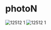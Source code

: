 # photoN

![12512 1](https://user-images.githubusercontent.com/33149233/39395517-8baa45a0-4af0-11e8-9a6b-1a2422f52b82.jpg)
![12512 1](https://user-images.githubusercontent.com/33149233/39395518-8e11a86a-4af0-11e8-9bdc-db105db0a262.jpg)

